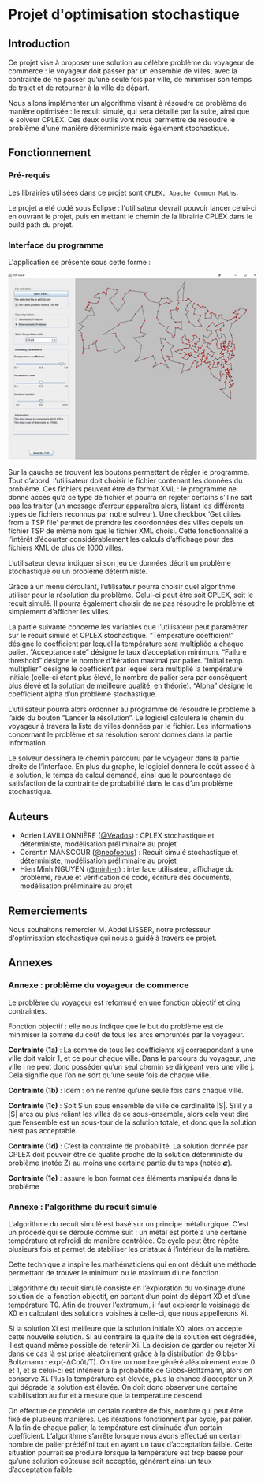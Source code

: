 # Projet d'optimisation stochastique

## Introduction 

Ce projet vise à proposer une solution au célèbre problème du voyageur de commerce : le voyageur doit passer par un ensemble de villes, avec la contrainte de ne passer qu’une seule fois par ville, de minimiser son temps de trajet et de retourner à la ville de départ.  

Nous allons implémenter un algorithme visant à résoudre ce problème de manière optimisée : le recuit simulé, qui sera détaillé par la suite, ainsi que le solveur CPLEX. Ces deux outils vont nous permettre de résoudre le problème d'une manière déterministe mais également stochastique.

## Fonctionnement

### Pré-requis

Les librairies utilisées dans ce projet sont ```CPLEX, Apache Common Maths```.

Le projet a été codé sous Eclipse : l'utilisateur devrait pouvoir lancer celui-ci en ouvrant le projet, puis en mettant le chemin de la librairie CPLEX dans le build path du projet.

### Interface du programme


L'application se présente sous cette forme : 

![alt text](https://github.com/minh-n/ProjetStocha/blob/master/detatt532.PNG?raw=true)

Sur la gauche se trouvent les boutons permettant de régler le programme. Tout d’abord, l’utilisateur doit choisir le fichier contenant les données du problème. Ces fichiers peuvent être de format XML : le programme ne donne accès qu’à ce type de fichier et pourra en rejeter certains s’il ne sait pas les traiter (un message d’erreur apparaîtra alors, listant les différents types de fichiers reconnus par notre solveur). Une checkbox ‘Get cities from a TSP file’ permet de prendre les coordonnées des villes depuis un fichier TSP de même nom que le fichier XML choisi. Cette fonctionnalité a l’intérêt d’écourter considérablement les calculs d’affichage pour des fichiers XML de plus de 1000 villes.

L’utilisateur devra indiquer si son jeu de données décrit un problème stochastique ou un problème déterministe.

Grâce à un menu déroulant, l’utilisateur pourra choisir quel algorithme utiliser pour la résolution du problème. Celui-ci peut être soit CPLEX, soit le recuit simulé. Il pourra également choisir de ne pas résoudre le problème et simplement d’afficher les villes.

La partie suivante concerne les variables que l’utilisateur peut paramétrer sur le recuit simulé et CPLEX stochastique. “Temperature coefficient” désigne le coefficient par lequel la température sera multipliée à chaque palier. “Acceptance rate” désigne le taux d’acceptation minimum. “Failure threshold” désigne le nombre d’itération maximal par palier. “Initial temp. multiplier” désigne le coefficient par lequel sera multiplié la température initiale (celle-ci étant plus élevé, le nombre de palier sera par conséquent plus élevé et la solution de meilleure qualité, en théorie). “Alpha” désigne le coefficient alpha d’un problème stochastique. 

L’utilisateur pourra alors ordonner au programme de résoudre le problème à l’aide du bouton “Lancer la résolution”. Le logiciel calculera le chemin du voyageur à travers la liste de villes données par le fichier. Les informations concernant le problème et sa résolution seront donnés dans la partie Information.

Le solveur dessinera le chemin parcouru par le voyageur dans la partie droite de l’interface. En plus du graphe, le logiciel donnera le coût associé à la solution, le temps de calcul demandé, ainsi que le pourcentage de satisfaction de la contrainte de probabilité dans le cas d’un problème stochastique.

## Auteurs 

- Adrien LAVILLONNIÈRE ([@Veados](https://github.com/Veados)) : CPLEX stochastique et déterministe, modélisation préliminaire au projet
- Corentin MANSCOUR ([@neofoetus](https://github.com/neofoetus)) : Recuit simulé stochastique et déterministe, modélisation préliminaire au projet
- Hien Minh NGUYEN ([@minh-n](https://github.com/minh-n)) : interface utilisateur, affichage du problème, revue et vérification de code, écriture des documents, modélisation préliminaire au projet


## Remerciements

Nous souhaitons remercier M. Abdel LISSER, notre professeur d'optimisation stochastique qui nous a guidé à travers ce projet. 

## Annexes

### Annexe : problème du voyageur de commerce

Le problème du voyageur est reformulé en une fonction objectif et cinq contraintes. 

Fonction objectif : elle nous indique que le but du problème est de minimiser la somme du coût de tous les arcs empruntés par le voyageur.

**Contrainte (1a)** : La somme de tous les coefficients xij correspondant à une ville doit valoir 1, et ce pour chaque ville. Dans le parcours du voyageur, une ville i ne peut donc posséder qu’un seul chemin se dirigeant vers une ville j. Cela signifie que l’on ne sort qu’une seule fois de chaque ville.

**Contrainte (1b)** : Idem : on ne rentre qu’une seule fois dans chaque ville.

**Contrainte (1c)** : Soit S un sous ensemble de ville de cardinalité |S|. Si il y a |S| arcs ou plus reliant les villes de ce sous-ensemble, alors cela veut dire que l’ensemble est un sous-tour de la solution totale, et donc que la solution n’est pas acceptable.

**Contrainte (1d)** : C’est la contrainte de probabilité. La solution donnée par CPLEX doit pouvoir être de qualité proche de la solution déterministe du problème (notée Z) au moins une certaine partie du temps (notée 𝞪).

**Contrainte (1e)** : assure le bon format des éléments manipulés dans le problème 


### Annexe : l'algorithme du recuit simulé 

L’algorithme du recuit simulé est basé sur un principe métallurgique. C’est un procédé qui se déroule comme suit : un métal est porté à une certaine température et refroidi de manière contrôlée. Ce cycle peut être répété plusieurs fois et permet de stabiliser les cristaux à l’intérieur de la matière. 

Cette technique a inspiré les mathématiciens qui en ont déduit une méthode permettant de trouver le minimum ou le maximum d’une fonction. 

L’algorithme du recuit simulé consiste en l’exploration du voisinage d’une solution de la fonction objectif, en partant d’un point de départ X0 et d’une température T0. Afin de trouver l’extremum, il faut explorer le voisinage de X0 en calculant des solutions voisines à celle-ci, que nous appellerons Xi. 

Si la solution Xi est meilleure que la solution initiale X0, alors on accepte cette nouvelle solution. Si au contraire la qualité de la solution est dégradée, il est quand même possible de retenir Xi. La décision de garder ou rejeter Xi dans ce cas là est prise aléatoirement grâce à la distribution de Gibbs-Boltzmann : exp(-ΔCoût/T). On tire un nombre généré aléatoirement entre 0 et 1, et si celui-ci est inférieur à la probabilité de Gibbs-Boltzmann, alors on conserve Xi. Plus la température est élevée, plus la chance d’accepter un X qui dégrade la solution est élevée. On doit donc observer une certaine stabilisation au fur et à mesure que la température descend.

On effectue ce procédé un certain nombre de fois, nombre qui peut être fixé de plusieurs manières. Les itérations fonctionnent par cycle, par palier. A la fin de chaque palier, la température est diminuée d’un certain coefficient. L’algorithme s’arrête lorsque nous avons effectué un certain nombre de palier prédéfini tout en ayant un taux d’acceptation faible. Cette situation pourrait se produire lorsque la température est trop basse pour qu’une solution coûteuse soit acceptée, générant ainsi un taux d’acceptation faible. 

